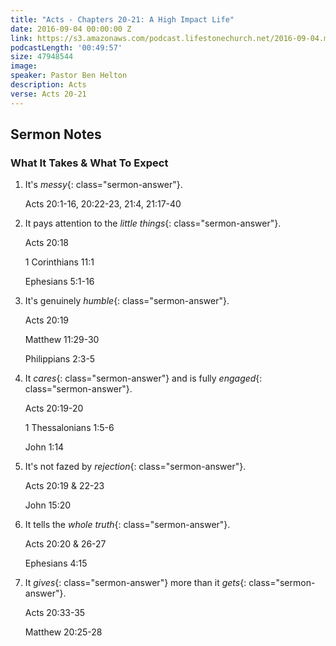 ```yaml
---
title: "Acts - Chapters 20-21: A High Impact Life"
date: 2016-09-04 00:00:00 Z
link: https://s3.amazonaws.com/podcast.lifestonechurch.net/2016-09-04.mp3
podcastLength: '00:49:57'
size: 47948544
image: 
speaker: Pastor Ben Helton
description: Acts
verse: Acts 20-21
---
```


## Sermon Notes

### What It Takes & What To Expect

1. It's *messy*{: class="sermon-answer"}.

   Acts 20:1-16, 20:22-23, 21:4, 21:17-40

2. It pays attention to the *little things*{: class="sermon-answer"}.

   Acts 20:18

   1 Corinthians 11:1

   Ephesians 5:1-16

3. It's genuinely *humble*{: class="sermon-answer"}.

   Acts 20:19

   Matthew 11:29-30

   Philippians 2:3-5

4. It *cares*{: class="sermon-answer"} and is fully *engaged*{: class="sermon-answer"}.

   Acts 20:19-20

   1 Thessalonians 1:5-6

   John 1:14

5. It's not fazed by *rejection*{: class="sermon-answer"}.

   Acts 20:19 & 22-23

   John 15:20

6. It tells the *whole truth*{: class="sermon-answer"}.

   Acts 20:20 & 26-27

   Ephesians 4:15

7. It *gives*{: class="sermon-answer"} more than it *gets*{: class="sermon-answer"}.

   Acts 20:33-35

   Matthew 20:25-28
